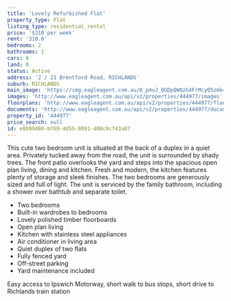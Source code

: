 ```yaml
---
title: 'Lovely Refurbished Flat'
property_type: Flat
listing_type: residential_rental
price: '$310 per week'
rent: '310.0'
bedrooms: 2
bathrooms: 1
cars: 0
land: 0
status: Active
address: '2 / 21 Brentford Road, RICHLANDS'
suburb: RICHLANDS
main_image: 'https://img.eagleagent.com.au/8_p4uJ_QGDpQWQzG4FrMcyQ5zmk=/1280x854/smart/https://s3-us-west-2.amazonaws.com/eagleagent-orig/images/6825180/423583242-image-M.jpg'
images: 'http://www.eagleagent.com.au/api/v2/properties/444977/images'
floorplans: 'http://www.eagleagent.com.au/api/v2/properties/444977/floorplans'
documents: 'http://www.eagleagent.com.au/api/v2/properties/444977/documents'
property_id: '444977'
price_search: null
id: e8b99d80-bf69-4d55-8091-d00c8cf43a87
---
```

This cute two bedroom unit is situated at the back of a duplex in a quiet area. Privately tucked away from the road, the unit is surrounded by shady trees. The front patio overlooks the yard and steps into the spacious open plan living, dining and kitchen. Fresh and modern, the kitchen features plenty of storage and sleek finishes. The two bedrooms are generously sized and full of light. The unit is serviced by the family bathroom, including a shower over bathtub and separate toilet.

* Two bedrooms
* Built-in wardrobes to bedrooms
* Lovely polished timber floorboards
* Open plan living
* Kitchen with stainless steel appliances
* Air conditioner in living area
* Quiet duplex of two flats
* Fully fenced yard
* Off-street parking
* Yard maintenance included

Easy access to Ipswich Motorway, short walk to bus stops, short drive to Richlands train station